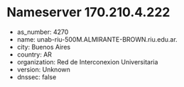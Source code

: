 # Nameserver 170.210.4.222

* as_number: 4270
* name: unab-riu-500M.ALMIRANTE-BROWN.riu.edu.ar.
* city: Buenos Aires
* country: AR
* organization: Red de Interconexion Universitaria
* version: Unknown
* dnssec: false
